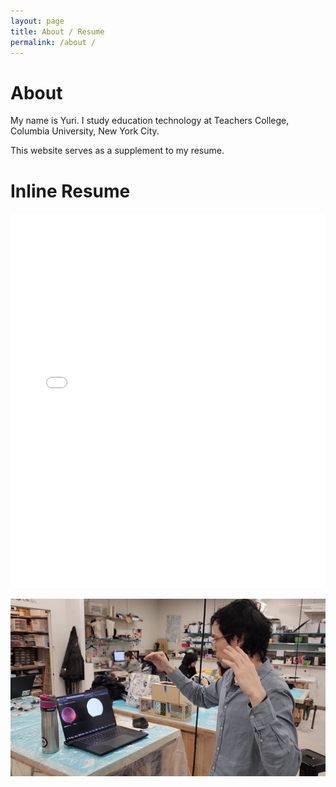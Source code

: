 ```yaml
---
layout: page
title: About / Resume
permalink: /about /
---
```


# About

My name is Yuri. I study education technology at Teachers College, Columbia University, New York City.

This website serves as a supplement to my resume.

# Inline Resume

<iframe src="/media/mgushiken%20resume%202023-06-06.pdf" width="100%" height="600px" frameborder="0" scrolling="no"></iframe>

![Self Image](/media/self01.png)
